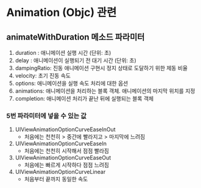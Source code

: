 # Animation (Objc) 관련

## animateWithDuration 메소드 파라미터
1. duration : 애니메이션 실행 시간 (단위: 초)
2. delay : 애니메이션이 실행되기 전 대기 시간 (단위: 초)
3. dampingRatio: 진동 애니메이션 구현시 정지 상태로 도달하기 위한 제동 비율
4. velocity: 초기 진동 속도
5. options: 애니메이션을 실행 속도 처리에 대한 옵션
6. animations: 애니메이션을 처리하는 블록 객체. 애니메이션의 마지막 위치를 지정
7. completion: 애니메이션 처리가 끝난 뒤에 실행되는 블록 객체

### 5번 파라미터에 넣을 수 있는 값
1. UIViewAnimationOptionCurveEaseInOut
    - 처음에는 천천히 > 중간에 빨라지고 > 마지막에 느려짐
2. UIViewAnimationOptionCurveEaseIn
    - 처음에는 천천히 시작해서 점점 빨라짐
3. UIViewAnimationOptionCurveEaseOut
    - 처음에는 빠르게 시작하다 점점 느려짐
4. UIViewAnimationOptionCurveLinear
    - 처음부터 끝까지 동일한 속도

